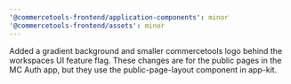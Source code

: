 ```yaml
---
'@commercetools-frontend/application-components': minor
'@commercetools-frontend/assets': minor
---
```


Added a gradient background and smaller commercetools logo behind the workspaces UI feature flag. These changes are for the public pages in the MC Auth app, but they use the public-page-layout component in app-kit.
